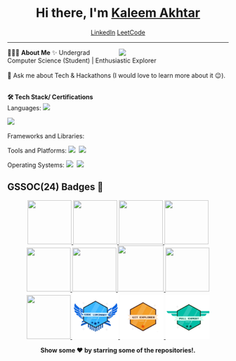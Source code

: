 <h1 align="center"> Hi there, I'm <a href="https://www.linkedin.com/in/kaleem-akhtar-b4a5762b4/">Kaleem Akhtar</a> </h1>

<!--- Adding Header Elements -->
<p align="center">
  <a href="https://www.linkedin.com/in/kaleem-akhtar-b4a5762b4/">LinkedIn</a>
  <a href="https://leetcode.com/u/kaleempk555/">LeetCode</a>
</p>

-----------------------------------------------------------
👨🏻‍💻 **About Me**<img src="https://raw.githubusercontent.com/sanjay-kv/sanjay-kv/main/Assets/illustration.png" min-width="200px" max-width="300px" width="250px" align="right"> 
✨ Undergrad Computer Science (Student) | Enthusiastic Explorer <br><br>
💬 Ask me about Tech & Hackathons (I would love to learn more about it 😉).<br><br>
<!--- Adding Tech Stack open Section -->



 <summary><b>🛠 Tech Stack/ Certifications</b></summary>
Languages:
<img src="https://img.shields.io/badge/-HTML5-DE5934?logo=HTML5&logoColor=white&style=flat">&nbsp;

<img src="https://img.shields.io/badge/-CSS3-2275B2?logo=CSS3&logoColor=white&style=flat">&nbsp;
<br>

Frameworks and Libraries: <!--- Frameworks and Libraries goes here -->

Tools and Platforms: 
<img src="https://img.shields.io/badge/-Git-orange?logo=Git&logoColor=white&style=flat">&nbsp; 
<img src="https://img.shields.io/badge/-Visual%20Studio%20Code-25AEF4?logo=visualstudio&logoColor=white&style=flat">&nbsp;

Operating Systems:
<img src="https://img.shields.io/badge/-Windows-0F7BCF?logo=Windows&logoColor=white&style=flat">&nbsp;
<img src="https://img.shields.io/badge/-Linux-EDBD2B?logo=Linux&logoColor=black&style=flat">&nbsp;


## GSSOC(24) Badges 📌
<div style='display:flex; align-items:center; gap: 10px;' align='center'><a href="https://gssoc.girlscript.tech/leaderboard">
<img src="https://raw.githubusercontent.com/GSSoC24/Postman-Challenge/main/docs/assets/Postman%20White.png" width="100px" height="100px" />
  <img src="https://raw.githubusercontent.com/GSSoC24/Postman-Challenge/main/docs/assets/1.png" width="100px" height="100px" />
  <img src="https://raw.githubusercontent.com/GSSoC24/Postman-Challenge/main/docs/assets/2.png" width="100px" height="100px" />
  <img src="https://raw.githubusercontent.com/GSSoC24/Postman-Challenge/main/docs/assets/3.png" width="100px" height="100px" />
  <img src="https://raw.githubusercontent.com/GSSoC24/Postman-Challenge/main/docs/assets/4.png" width="100px" height="100px" />
  <img src="https://raw.githubusercontent.com/GSSoC24/Postman-Challenge/main/docs/assets/5.png" width="100px" height="100px" />
  <img src="https://raw.githubusercontent.com/GSSoC24/Postman-Challenge/main/docs/assets/6.png" width="105px" height="105px" />
  <img src="https://raw.githubusercontent.com/GSSoC24/Postman-Challenge/main/docs/assets/7.png" width="100px" height="100px" />
  <img src="https://raw.githubusercontent.com/GSSoC24/Postman-Challenge/main/docs/assets/8.png" width="100px" height="100px" />
  <img src="https://raw.githubusercontent.com/GSSoC24/Contributor/refs/heads/main/assets/Code%20Luminary.png" width="105px" height="105px" />
  <img src="https://raw.githubusercontent.com/GSSoC24/Contributor/refs/heads/main/assets/Git%20Explorer.png" width="100px" height="100px" />
  <img src="https://raw.githubusercontent.com/GSSoC24/Contributor/refs/heads/main/assets/Pull%20Expert.png" width="100px" height="100px" /></a>
</div>
<p align="center">
<b> Show some ❤️ by starring some of the repositories!.</p> </div>
<!--- Footer End -->
<!--- Body End -->
